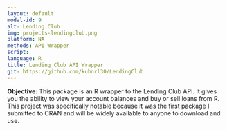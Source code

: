 ```yaml
---
layout: default
modal-id: 9
alt: Lending Club
img: projects-lendingclub.png
platform: NA
methods: API Wrapper
script: 
language: R
title: Lending Club API Wrapper
git: https://github.com/kuhnrl30/LendingClub
---
```


<b>Objective: </b>
This package is an R wrapper to the Lending Club API.  It gives you the ability to view your account balances and buy or sell loans from R. This project was specifically notable because it was the first package I submitted to CRAN and will be widely available to anyone to download and use. 
